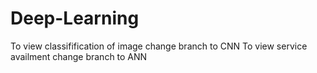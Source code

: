 # Deep-Learning
To view classifification of image change branch to CNN
To view service availment change branch to ANN
